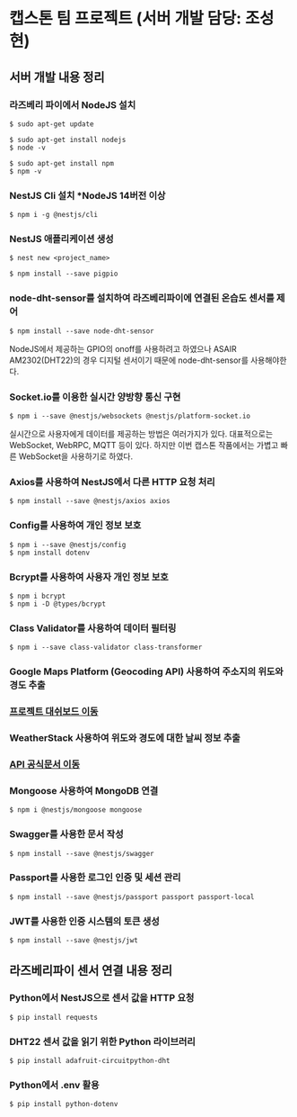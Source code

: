 # 캡스톤 팀 프로젝트 (서버 개발 담당: 조성현)

## 서버 개발 내용 정리

### 라즈베리 파이에서 NodeJS 설치

```
$ sudo apt-get update
```

```
$ sudo apt-get install nodejs
$ node -v
```

```
$ sudo apt-get install npm
$ npm -v
```

### NestJS Cli 설치 *NodeJS 14버전 이상
```
$ npm i -g @nestjs/cli
```

### NestJS 애플리케이션 생성
```
$ nest new <project_name>
```

```
$ npm install --save pigpio
```

### node-dht-sensor를 설치하여 라즈베리파이에 연결된 온습도 센서를 제어

```
$ npm install --save node-dht-sensor
```

NodeJS에서 제공하는 GPIO의 onoff를 사용하려고 하였으나 ASAIR AM2302(DHT22)의 경우 디지털 센서이기 때문에 node-dht-sensor를 사용해야한다.

### Socket.io를 이용한 실시간 양방향 통신 구현

```
$ npm i --save @nestjs/websockets @nestjs/platform-socket.io
```

실시간으로 사용자에게 데이터를 제공하는 방법은 여러가지가 있다. 대표적으로는 WebSocket, WebRPC, MQTT 등이 있다. 하지만 이번 캡스톤 작품에서는 가볍고 빠른 WebSocket을 사용하기로 하였다.

### Axios를 사용하여 NestJS에서 다른 HTTP 요청 처리
```
$ npm install --save @nestjs/axios axios
```

### Config를 사용하여 개인 정보 보호
```
$ npm i --save @nestjs/config
$ npm install dotenv
```

### Bcrypt를 사용하여 사용자 개인 정보 보호
```
$ npm i bcrypt
$ npm i -D @types/bcrypt
```

### Class Validator를 사용하여 데이터 필터링
```
$ npm i --save class-validator class-transformer
```

### Google Maps Platform (Geocoding API) 사용하여 주소지의 위도와 경도 추출
### <a href="https://console.cloud.google.com/welcome?project=smartfarm-386612">프로젝트 대쉬보드 이동</a>

### WeatherStack 사용하여 위도와 경도에 대한 날씨 정보 추출
### <a href="https://weatherstack.com/">API 공식문서 이동</a>

### Mongoose 사용하여 MongoDB 연결
```
$ npm i @nestjs/mongoose mongoose
```

### Swagger를 사용한 문서 작성
```
$ npm install --save @nestjs/swagger
```

### Passport를 사용한 로그인 인증 및 세션 관리
```
$ npm install --save @nestjs/passport passport passport-local
```

### JWT를 사용한 인증 시스템의 토큰 생성
```
$ npm install --save @nestjs/jwt
```

## 라즈베리파이 센서 연결 내용 정리

### Python에서 NestJS으로 센서 값을 HTTP 요청
```
$ pip install requests
```

### DHT22 센서 값을 읽기 위한 Python 라이브러리
```
$ pip install adafruit-circuitpython-dht
```

### Python에서 .env 활용
```
$ pip install python-dotenv
```